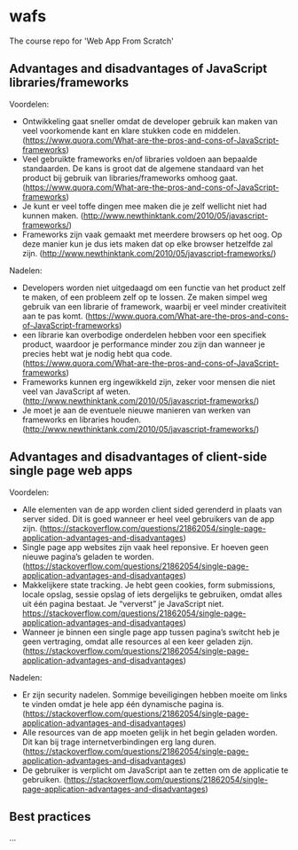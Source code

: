 # wafs
The course repo for 'Web App From Scratch'

## Advantages and disadvantages of JavaScript libraries/frameworks

Voordelen:
- Ontwikkeling gaat sneller omdat de developer gebruik kan maken van veel voorkomende kant en klare stukken code en middelen. (https://www.quora.com/What-are-the-pros-and-cons-of-JavaScript-frameworks) 
- Veel gebruikte frameworks en/of libraries voldoen aan bepaalde standaarden. De kans is groot dat de algemene standaard van het product bij gebruik van libraries/frameworks omhoog gaat. (https://www.quora.com/What-are-the-pros-and-cons-of-JavaScript-frameworks)
- Je kunt er veel toffe dingen mee maken die je zelf wellicht niet had kunnen maken.  (http://www.newthinktank.com/2010/05/javascript-frameworks/) 
- Frameworks zijn vaak gemaakt met meerdere browsers op het oog. Op deze manier kun je dus iets maken dat op elke browser hetzelfde zal zijn. (http://www.newthinktank.com/2010/05/javascript-frameworks/)


Nadelen: 
- Developers worden niet uitgedaagd om een functie van het product zelf te maken, of een probleem zelf op te lossen. Ze maken simpel weg gebruik van een librarie of framework, waarbij er veel minder creativiteit aan te pas komt. (https://www.quora.com/What-are-the-pros-and-cons-of-JavaScript-frameworks)
- een librarie kan overbodige onderdelen hebben voor een specifiek product, waardoor je performance minder zou zijn dan wanneer je precies hebt wat je nodig hebt qua code. (https://www.quora.com/What-are-the-pros-and-cons-of-JavaScript-frameworks)
- Frameworks kunnen erg ingewikkeld zijn, zeker voor mensen die niet veel van JavaScript af weten. (http://www.newthinktank.com/2010/05/javascript-frameworks/)
- Je moet je aan de eventuele nieuwe manieren van werken van frameworks en libraries houden. (http://www.newthinktank.com/2010/05/javascript-frameworks/)


## Advantages and disadvantages of client-side single page web apps

Voordelen:
- Alle elementen van de app worden client sided gerenderd in plaats van server sided. Dit is goed wanneer er heel veel gebruikers van de app zijn. (https://stackoverflow.com/questions/21862054/single-page-application-advantages-and-disadvantages) 
- Single page app websites zijn vaak heel reponsive. Er hoeven geen nieuwe pagina’s geladen te worden. (https://stackoverflow.com/questions/21862054/single-page-application-advantages-and-disadvantages) 
- Makkelijkere state tracking. Je hebt geen cookies, form submissions, locale opslag, sessie opslag of iets dergelijks te gebruiken, omdat alles uit één pagina bestaat. Je “ververst” je JavaScript niet. https://stackoverflow.com/questions/21862054/single-page-application-advantages-and-disadvantages)  
- Wanneer je binnen een single page app tussen pagina’s switcht heb je geen vertraging, omdat alle resources al een keer geladen zijn. (https://stackoverflow.com/questions/21862054/single-page-application-advantages-and-disadvantages) 

Nadelen:
- Er zijn security nadelen. Sommige beveiligingen hebben moeite om links te vinden omdat je hele app één dynamische pagina is. (https://stackoverflow.com/questions/21862054/single-page-application-advantages-and-disadvantages) 
- Alle resources van de app moeten gelijk in het begin geladen worden. Dit kan bij trage internetverbindingen erg lang duren. (https://stackoverflow.com/questions/21862054/single-page-application-advantages-and-disadvantages) 
- De gebruiker is verplicht om JavaScript aan te zetten om de applicatie te gebruiken. (https://stackoverflow.com/questions/21862054/single-page-application-advantages-and-disadvantages) 


## Best practices
...
